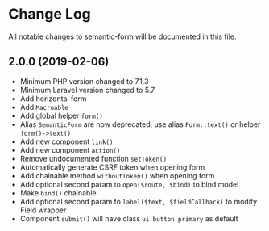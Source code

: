 # Change Log
All notable changes to semantic-form will be documented in this file.

## 2.0.0 (2019-02-06)
* Minimum PHP version changed to 7.1.3
* Minimum Laravel version changed to 5.7
* Add horizontal form
* Add `Macroable`
* Add global helper `form()`
* Alias `SemanticForm` are now deprecated, use alias `Form::text()` or helper `form()->text()`
* Add new component `link()`
* Add new component `action()`
* Remove undocumented function `setToken()`
* Automatically generate CSRF token when opening form
* Add chainable method `withoutToken()`  when opening form
* Add optional second param to `open($route, $bind)` to bind model
* Make `bind()` chainable
* Add optional second param to `label($text, $fieldCallback)` to modify Field wrapper
* Component `submit()` will have class `ui button primary` as default
